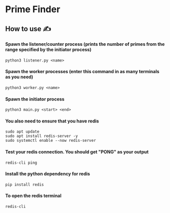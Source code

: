 # Prime Finder

## How to use ✍️

#### Spawn the listener/counter process (prints the number of primes from the range specified by the initiator process)

```
python3 listener.py <name>
```

#### Spawn the worker processes (enter this command in as many terminals as you need)

```
python3 worker.py <name>
```

#### Spawn the initiator process

```
python3 main.py <start> <end>
```

#### You also need to ensure that you have redis

```
sudo apt update
sudo apt install redis-server -y
sudo systemctl enable --now redis-server
```

#### Test your redis connection. You should get "PONG" as your output

```
redis-cli ping
```

#### Install the python dependency for redis

```
pip install redis
```

#### To open the redis terminal

```
redis-cli
```
